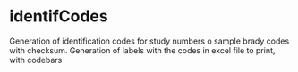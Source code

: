 # identifCodes
Generation of identification codes for study numbers o sample brady codes with checksum. Generation of labels with the codes in excel file to print, with codebars
